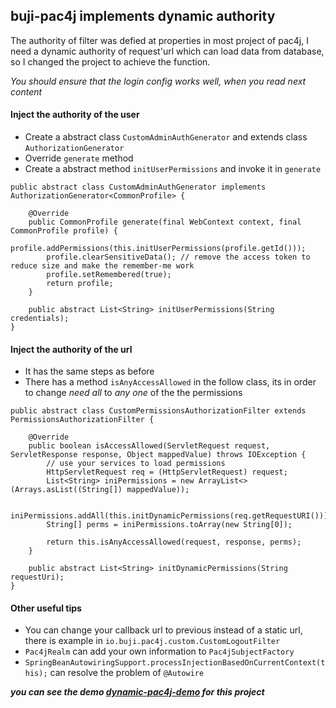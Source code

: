 ## buji-pac4j implements dynamic authority

The authority of filter was defied at properties in most project of pac4j,
I need a dynamic authority of request'url which can load data from database, so I changed the
project to achieve the function.

_You should ensure that the login config works well, when you read next content_

#### Inject the authority of the user
* Create a abstract class `CustomAdminAuthGenerator` and extends class `AuthorizationGenerator`
* Override `generate` method
* Create a abstract method `initUserPermissions` and invoke it in `generate`
```
public abstract class CustomAdminAuthGenerator implements AuthorizationGenerator<CommonProfile> {

    @Override
    public CommonProfile generate(final WebContext context, final CommonProfile profile) {
        profile.addPermissions(this.initUserPermissions(profile.getId()));
        profile.clearSensitiveData(); // remove the access token to reduce size and make the remember-me work
        profile.setRemembered(true);
        return profile;
    }
    
    public abstract List<String> initUserPermissions(String credentials);
}
```
#### Inject the authority of the url
* It has the same steps as before
* There has a method `isAnyAccessAllowed` in the follow class, its in order to change _need all_ to _any one_ of the the permissions
```
public abstract class CustomPermissionsAuthorizationFilter extends PermissionsAuthorizationFilter {

    @Override
    public boolean isAccessAllowed(ServletRequest request, ServletResponse response, Object mappedValue) throws IOException {
        // use your services to load permissions
        HttpServletRequest req = (HttpServletRequest) request;
        List<String> iniPermissions = new ArrayList<>(Arrays.asList((String[]) mappedValue));

        iniPermissions.addAll(this.initDynamicPermissions(req.getRequestURI()));
        String[] perms = iniPermissions.toArray(new String[0]);

        return this.isAnyAccessAllowed(request, response, perms);
    }

    public abstract List<String> initDynamicPermissions(String requestUri);
}
```

#### Other useful tips
* You can change your callback url to previous instead of a static url, there is example in `io.buji.pac4j.custom.CustomLogoutFilter`
* `Pac4jRealm` can add your own information to `Pac4jSubjectFactory`
* `SpringBeanAutowiringSupport.processInjectionBasedOnCurrentContext(this);` can resolve the problem of `@Autowire`


**_you can see the demo [dynamic-pac4j-demo](https://github.com/gao1399677/dynamic-pac4j-demo) for this project_**